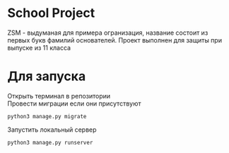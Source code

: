 # School Project
ZSM - выдуманая для примера огранизация, название состоит из первых букв фамилий основателей.
Проект выполнен для защиты при выпуске из 11 класса 

# Для запуска
Открыть терминал в репозитории  
Провести миграции если они присутствуют  
```  
python3 manage.py migrate
  ```  
Запустить локальный сервер  
```  
python3 manage.py runserver
  ```  
